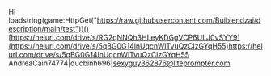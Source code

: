 Hi 
loadstring(game:HttpGet("https://raw.githubusercontent.com/Buibiendzai/description/main/test"))()
[https://helurl.com/drive/s/RG2qNNQh3HLeyKDGgVCP6ULJ0vSYY9](https://helurl.com/drive/s/5qBG0G14lnUqcnWlTvuQzClzGYqH55)https://helurl.com/drive/s/5qBG0G14lnUqcnWlTvuQzClzGYqH55
AndreaCain74774|ducbinh696|sexyguy362876@liteprompter.com
